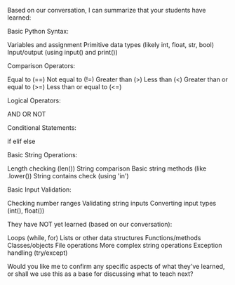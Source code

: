Based on our conversation, I can summarize that your students have learned:

Basic Python Syntax:

Variables and assignment
Primitive data types (likely int, float, str, bool)
Input/output (using input() and print())


Comparison Operators:

Equal to (==)
Not equal to (!=)
Greater than (>)
Less than (<)
Greater than or equal to (>=)
Less than or equal to (<=)


Logical Operators:

AND
OR
NOT


Conditional Statements:

if
elif
else


Basic String Operations:

Length checking (len())
String comparison
Basic string methods (like .lower())
String contains check (using 'in')


Basic Input Validation:

Checking number ranges
Validating string inputs
Converting input types (int(), float())



They have NOT yet learned (based on our conversation):

Loops (while, for)
Lists or other data structures
Functions/methods
Classes/objects
File operations
More complex string operations
Exception handling (try/except)

Would you like me to confirm any specific aspects of what they've learned, or shall we use this as a base for discussing what to teach next?